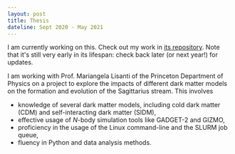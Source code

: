 ```yaml
---
layout: post
title: Thesis
dateline: Sept 2020 - May 2021
---
```


I am currently working on this. Check out my work in [its repository][repo].
Note that it's still very early in its lifespan: check back later (or next
year!) for updates.

I am working with Prof. Mariangela Lisanti of the Princeton Department of
Physics on a project to explore the impacts of different dark matter models on
the formation and evolution of the Sagittarius stream. This involves 
- knowledge of several dark matter models, including cold dark matter (CDM) and
  self-interacting dark matter (SIDM),
- effective usage of *N*-body simulation tools like GADGET-2 and GIZMO,
- proficiency in the usage of the Linux command-line and the SLURM job queue,
- fluency in Python and data analysis methods.

[repo]: https://github.com/cmhainje/thesis

